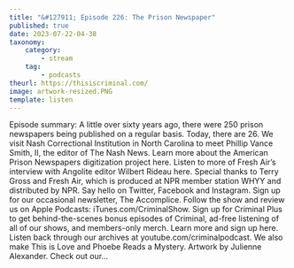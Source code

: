 ```yaml
---
title: "&#127911; Episode 226: The Prison Newspaper"
published: true
date: 2023-07-22-04-38
taxonomy:
    category:
        - stream
    tag:
        - podcasts
theurl: https://thisiscriminal.com/
image: artwork-resized.PNG
template: listen
---
```


Episode summary: A little over sixty years ago, there were 250 prison newspapers being published on a regular basis. Today, there are 26. We visit Nash Correctional Institution in North Carolina to meet Phillip Vance Smith, II, the editor of The Nash News. Learn more about the American Prison Newspapers digitization project here. Listen to more of Fresh Air&rsquo;s interview with Angolite editor Wilbert Rideau here. Special thanks to Terry Gross and Fresh Air, which is produced at NPR member station WHYY and distributed by NPR. Say hello on Twitter, Facebook and Instagram. Sign up for our occasional newsletter, The Accomplice. Follow the show and review us on Apple Podcasts: iTunes.com/CriminalShow. Sign up for Criminal Plus to get behind-the-scenes bonus episodes of Criminal, ad-free listening of all of our shows, and members-only merch. Learn more and sign up here. Listen back through our archives at youtube.com/criminalpodcast. We also make This is Love and Phoebe Reads a Mystery. Artwork by Julienne Alexander. Check out our&hellip;
